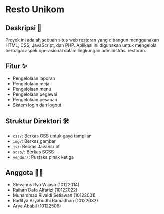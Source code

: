 # Resto Unikom

## Deskripsi 📖
Proyek ini adalah sebuah situs web restoran yang dibangun menggunakan HTML, CSS, JavaScript, dan PHP. Aplikasi ini digunakan untuk mengelola berbagai aspek operasional dalam lingkungan administrasi restoran.

## Fitur ✨
- Pengelolaan laporan
- Pengelolaan meja
- Pengelolaan menu
- Pengelolaan pegawai
- Pengelolaan pesanan
- Sistem login dan logout

## Struktur Direktori 🛠
- `css/`: Berkas CSS untuk gaya tampilan
- `img/`: Berkas gambar
- `js/`: Berkas JavaScript
- `scss/`: Berkas SCSS
- `vendor/`: Pustaka pihak ketiga

## Anggota 🧑‍🎓
- Stevanus Ryo Wijaya (10122014)
- Raihan Dafa Alfarizi (10122022)
- Muhammad Rivaldi Setiawan (10122031)
- Raditya Aryabudhi Ramadhan (10122032)
- Arya Ababil (10122506)

